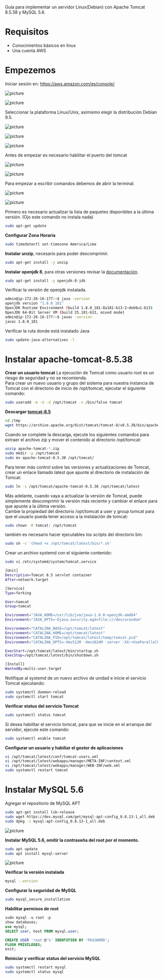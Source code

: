 Guía para implementar un servidor Linux(Debian) con Apache Tomcat 8.5.38 y MySQL 5.6.

# Requisitos

- Conocimientos básicos en linux
- Una cuenta AWS

# Empezemos

Iniciar sesión en: https://aws.amazon.com/es/console/

![picture](https://danycenas.github.io/getting-started-with-lightsail/img/login.png)

![picture](https://danycenas.github.io/getting-started-with-lightsail/img/lightsail.png)

Seleccionar la plataforma Linux/Unix, asimismo elegir la distribución Debian 9.5.

![picture](https://danycenas.github.io/getting-started-with-lightsail/img/lightsail2.png)

![picture](https://danycenas.github.io/getting-started-with-lightsail/img/lightsail3.png)

![picture](https://danycenas.github.io/getting-started-with-lightsail/img/lightsail4.png)

Antes de empezar es necesario habilitar el puerto del tomcat

![picture](https://danycenas.github.io/getting-started-with-lightsail/img/lightsail7.png)

![picture](https://danycenas.github.io/getting-started-with-lightsail/img/lightsail8.png)

Para empezar a escribir comandos debemos de abrir la terminal.

![picture](https://danycenas.github.io/getting-started-with-lightsail/img/lightsail5.png)

![picture](https://danycenas.github.io/getting-started-with-lightsail/img/lightsail6.png)

Primero es necesario actualizar la lista de paquetes disponibles a la última versión. (Ojo este comando no instala nada)
```bash
sudo apt-get update
```

**Configurar Zona Horaria**
```bash
sudo timedatectl set-timezone America/Lima
```

**Instalar unzip**, necesario para poder descomprimir.
```bash
sudo apt-get install -y unzip
```

**Instalar openjdk 8**, para otras versiones revisar la [documentación](https://openjdk.java.net/install/).
```bash
sudo apt-get install -y openjdk-8-jdk
```

Verificar la versión de openjdk instalada.
```bash
admin@ip-172-26-16-177:~$ java -version
openjdk version "1.8.0_181"
OpenJDK Runtime Environment (build 1.8.0_181-8u181-b13-2~deb9u1-b13)
OpenJDK 64-Bit Server VM (build 25.181-b13, mixed mode)
admin@ip-172-26-16-177:~$ javac -version
javac 1.8.0_181
```

Verificar la ruta donde está instalado Java
```bash
sudo update-java-alternatives -l
```

# Instalar apache-tomcat-8.5.38

**Crear un usuario tomcat**
La ejecución de Tomcat como usuario root es un riesgo de seguridad y no se recomienda.  
Para crear un nuevo usuario y grupo del sistema para nuestra instancia de Tomcat con el directorio de inicio de /opt/tomcat, ejecutar el siguiente comando:
```bash
sudo useradd -m -U -d /opt/tomcat -s /bin/false tomcat
```

**Descargar [tomcat-8.5](https://archive.apache.org/dist/tomcat/tomcat-8/)**
```bash
cd /tmp
wget https://archive.apache.org/dist/tomcat/tomcat-8/v8.5.38/bin/apache-tomcat-8.5.38.zip
```

Cuando se complete la descarga, ejecute los siguientes comandos para extraer el archivo zip y mover el contenido al directorio /opt/tomcat:
```bash
unzip apache-tomcat-*.zip
sudo mkdir -p /opt/tomcat
sudo mv apache-tomcat-8.5.38 /opt/tomcat/
```

Para tener más control sobre las versiones y actualizaciones de Tomcat, crear un enlace llamado latest que apunte al directorio de instalación de Tomcat:
```bash
sudo ln -s /opt/tomcat/apache-tomcat-8.5.38 /opt/tomcat/latest
```

Más adelante, cuando vaya a actualizar la versión de Tomcat, puede simplemente descomprimir la versión más reciente y cambiar el enlace para que apunte a la última versión.  
Cambie la propiedad del directorio /opt/tomcat a user y group tomcat para que el usuario pueda tener acceso a la instalación de tomcat:
```bash
sudo chown -R tomcat: /opt/tomcat
```

también es necesario hacer ejecutables los scripts del directorio bin:
```bash
sudo sh -c 'chmod +x /opt/tomcat/latest/bin/*.sh'
```

Crear un archivo systemd con el siguiente contenido:
```bash
sudo vi /etc/systemd/system/tomcat.service
```

```bash
[Unit]
Description=Tomcat 8.5 servlet container
After=network.target

[Service]
Type=forking

User=tomcat
Group=tomcat

Environment="JAVA_HOME=/usr/lib/jvm/java-1.8.0-openjdk-amd64"
Environment="JAVA_OPTS=-Djava.security.egd=file:///dev/urandom"

Environment="CATALINA_BASE=/opt/tomcat/latest"
Environment="CATALINA_HOME=/opt/tomcat/latest"
Environment="CATALINA_PID=/opt/tomcat/latest/temp/tomcat.pid"
Environment="CATALINA_OPTS=-Xms512M -Xmx1024M -server -XX:+UseParallelGC"

ExecStart=/opt/tomcat/latest/bin/startup.sh
ExecStop=/opt/tomcat/latest/bin/shutdown.sh

[Install]
WantedBy=multi-user.target
```

Notifique al systemd de un nuevo archivo de unidad e inicie el servicio Tomcat ejecutando:
```bash
sudo systemctl daemon-reload
sudo systemctl start tomcat
```

**Verificar status del servicio Tomcat**
```bash
sudo systemctl status tomcat
```

Si desea habilitar el servicio tomcat, para que se inicie en el arranque del servidor, ejecute este comando:
```bash
sudo systemctl enable tomcat
```

**Configurar un usuario y habiliar el gestor de aplicaciones**
```bash
vi /opt/tomcat/latest/conf/tomcat-users.xml
vi /opt/tomcat/latest/webapps/manager/META-INF/context.xml
vi /opt/tomcat/latest/webapps/manager/WEB-INF/web.xml
sudo systemctl restart tomcat
```

# Instalar MySQL 5.6

Agregar el repositorio de MySQL APT
```bash
sudo apt-get install lsb-release
sudo wget https://dev.mysql.com/get/mysql-apt-config_0.8.13-1_all.deb
sudo dpkg -i mysql-apt-config_0.8.13-1_all.deb
```

![picture](https://danycenas.github.io/getting-started-with-lightsail/img/mysql1.png)

**Instalar MySQL 5.6, omitir la contraseña del root por el momento.**
```bash
sudo apt update
sudo apt install mysql-server
```

![picture](https://danycenas.github.io/getting-started-with-lightsail/img/mysql2.png)

**Verificar la versión instalada**
```bash
mysql --version
```

**Configurar la seguridad de MySQL**
```bash
sudo mysql_secure_installation
```

**Habilitar permisos de root**
```sql
sudo mysql -u root -p
show databases;
use mysql;
SELECT user, host FROM mysql.user;

CREATE USER 'root'@'%' IDENTIFIED BY 'PASSWORD';
FLUSH PRIVILEGES;
exit;
```

**Reiniciar y verificar status del servicio MySQL**
```bash
sudo systemctl restart mysql
sudo systemctl status mysql
```